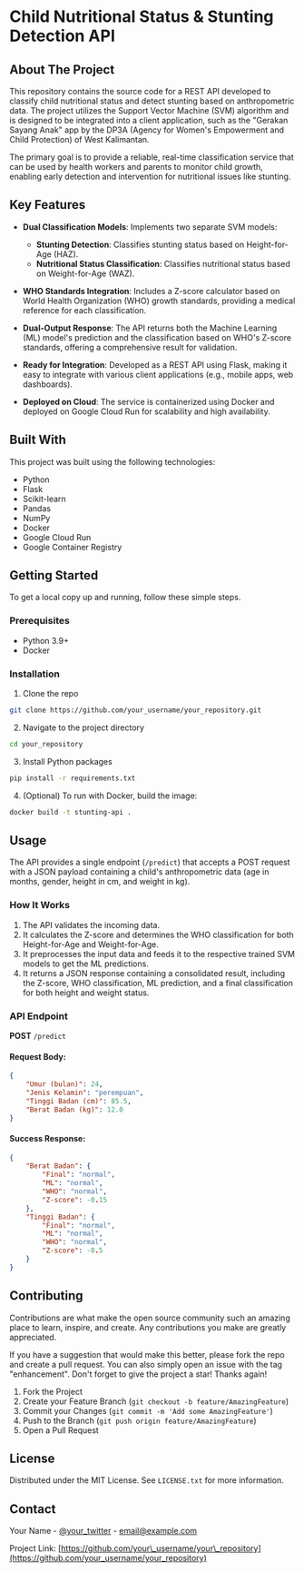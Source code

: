 # Child Nutritional Status & Stunting Detection API

## About The Project

This repository contains the source code for a REST API developed to classify child nutritional status and detect stunting based on anthropometric data. The project utilizes the Support Vector Machine (SVM) algorithm and is designed to be integrated into a client application, such as the "Gerakan Sayang Anak" app by the DP3A (Agency for Women's Empowerment and Child Protection) of West Kalimantan.

The primary goal is to provide a reliable, real-time classification service that can be used by health workers and parents to monitor child growth, enabling early detection and intervention for nutritional issues like stunting.

## Key Features

* **Dual Classification Models**: Implements two separate SVM models:

  * **Stunting Detection**: Classifies stunting status based on Height-for-Age (HAZ).
  * **Nutritional Status Classification**: Classifies nutritional status based on Weight-for-Age (WAZ).

* **WHO Standards Integration**: Includes a Z-score calculator based on World Health Organization (WHO) growth standards, providing a medical reference for each classification.

* **Dual-Output Response**: The API returns both the Machine Learning (ML) model's prediction and the classification based on WHO's Z-score standards, offering a comprehensive result for validation.

* **Ready for Integration**: Developed as a REST API using Flask, making it easy to integrate with various client applications (e.g., mobile apps, web dashboards).

* **Deployed on Cloud**: The service is containerized using Docker and deployed on Google Cloud Run for scalability and high availability.

## Built With

This project was built using the following technologies:

* Python
* Flask
* Scikit-learn
* Pandas
* NumPy
* Docker
* Google Cloud Run
* Google Container Registry

## Getting Started

To get a local copy up and running, follow these simple steps.

### Prerequisites

* Python 3.9+
* Docker

### Installation

1. Clone the repo

```bash
git clone https://github.com/your_username/your_repository.git
```

2. Navigate to the project directory

```bash
cd your_repository
```

3. Install Python packages

```bash
pip install -r requirements.txt
```

4. (Optional) To run with Docker, build the image:

```bash
docker build -t stunting-api .
```

## Usage

The API provides a single endpoint (`/predict`) that accepts a POST request with a JSON payload containing a child's anthropometric data (age in months, gender, height in cm, and weight in kg).

### How It Works

1. The API validates the incoming data.
2. It calculates the Z-score and determines the WHO classification for both Height-for-Age and Weight-for-Age.
3. It preprocesses the input data and feeds it to the respective trained SVM models to get the ML predictions.
4. It returns a JSON response containing a consolidated result, including the Z-score, WHO classification, ML prediction, and a final classification for both height and weight status.

### API Endpoint

**POST** `/predict`

#### Request Body:

```json
{
    "Umur (bulan)": 24,
    "Jenis Kelamin": "perempuan",
    "Tinggi Badan (cm)": 85.5,
    "Berat Badan (kg)": 12.0
}
```

#### Success Response:

```json
{
    "Berat Badan": {
        "Final": "normal",
        "ML": "normal",
        "WHO": "normal",
        "Z-score": -0.15
    },
    "Tinggi Badan": {
        "Final": "normal",
        "ML": "normal",
        "WHO": "normal",
        "Z-score": -0.5
    }
}
```

## Contributing

Contributions are what make the open source community such an amazing place to learn, inspire, and create. Any contributions you make are greatly appreciated.

If you have a suggestion that would make this better, please fork the repo and create a pull request. You can also simply open an issue with the tag "enhancement".
Don't forget to give the project a star! Thanks again!

1. Fork the Project
2. Create your Feature Branch (`git checkout -b feature/AmazingFeature`)
3. Commit your Changes (`git commit -m 'Add some AmazingFeature'`)
4. Push to the Branch (`git push origin feature/AmazingFeature`)
5. Open a Pull Request

## License

Distributed under the MIT License. See `LICENSE.txt` for more information.

## Contact

Your Name - [@your\_twitter](https://twitter.com/your_twitter) - [email@example.com](mailto:email@example.com)

Project Link: [https://github.com/your\_username/your\_repository](https://github.com/your_username/your_repository)
